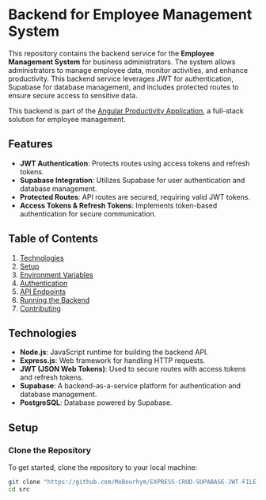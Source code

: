 # Backend for Employee Management System

This repository contains the backend service for the **Employee Management System** for business administrators. The system allows administrators to manage employee data, monitor activities, and enhance productivity. This backend service leverages JWT for authentication, Supabase for database management, and includes protected routes to ensure secure access to sensitive data.

This backend is part of the [Angular Productivity Application](https://github.com/MoBourhym/Angular-Productivity-Application.git), a full-stack solution for employee management.

## Features

- **JWT Authentication**: Protects routes using access tokens and refresh tokens.
- **Supabase Integration**: Utilizes Supabase for user authentication and database management.
- **Protected Routes**: API routes are secured, requiring valid JWT tokens.
- **Access Tokens & Refresh Tokens**: Implements token-based authentication for secure communication.

## Table of Contents

1. [Technologies](#technologies)
2. [Setup](#setup)
3. [Environment Variables](#environment-variables)
4. [Authentication](#authentication)
5. [API Endpoints](#api-endpoints)
6. [Running the Backend](#running-the-backend)
7. [Contributing](#contributing)

## Technologies

- **Node.js**: JavaScript runtime for building the backend API.
- **Express.js**: Web framework for handling HTTP requests.
- **JWT (JSON Web Tokens)**: Used to secure routes with access tokens and refresh tokens.
- **Supabase**: A backend-as-a-service platform for authentication and database management.
- **PostgreSQL**: Database powered by Supabase.

## Setup

### Clone the Repository

To get started, clone the repository to your local machine:

```bash
git clone "https://github.com/MoBourhym/EXPRESS-CRUD-SUPABASE-JWT-FILE-MANIPULATION-.git"
cd src
